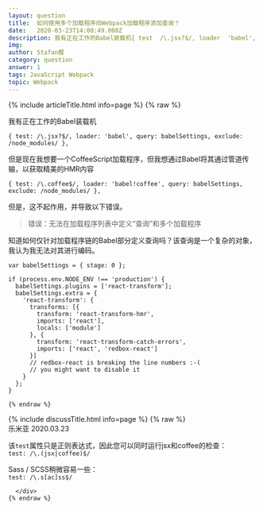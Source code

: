```yaml
---
layout: question
title:  如何使用多个加载程序向Webpack加载程序添加查询？
date:   2020-03-23T14:00:49.000Z
description: 我有正在工作的Babel装载机{ test  /\.jsx?$/, loader  'babel', query  babelSettings, ex...
img: 
author: Stafan樱
category: question
answer: 1
tags: JavaScript Webpack
topic: Webpack
---
```

<div class="article-root">
  <div class="article">
    {% include articleTitle.html info=page %}
    {% raw %}
    <div class="article-content"><p><font style="vertical-align: inherit;"><font style="vertical-align: inherit;">我有正在工作的Babel装载机</font></font></p>

<pre><code>{ test: /\.jsx?$/, loader: 'babel', query: babelSettings, exclude: /node_modules/ },
</code></pre>

<p><font style="vertical-align: inherit;"><font style="vertical-align: inherit;">但是现在我想要一个CoffeeScript加载程序，但我想通过Babel将其通过管道传输，以获取精美的HMR内容</font></font></p>

<pre><code>{ test: /\.coffee$/, loader: 'babel!coffee', query: babelSettings, exclude: /node_modules/ },
</code></pre>

<p><font style="vertical-align: inherit;"><font style="vertical-align: inherit;">但是，这不起作用，并导致以下错误。</font></font></p>

<blockquote>
  <p><font style="vertical-align: inherit;"><font style="vertical-align: inherit;">错误：无法在加载程序列表中定义“查询”和多个加载程序</font></font></p>
</blockquote>

<p><font style="vertical-align: inherit;"><font style="vertical-align: inherit;">知道如何仅针对加载程序链的Babel部分定义查询吗？</font><font style="vertical-align: inherit;">该查询是一个复杂的对象，我认为我无法对其进行编码。</font></font></p>

<pre><code>var babelSettings = { stage: 0 };<font></font>
<font></font>
if (process.env.NODE_ENV !== 'production') {<font></font>
  babelSettings.plugins = ['react-transform'];<font></font>
  babelSettings.extra = {<font></font>
    'react-transform': {<font></font>
      transforms: [{<font></font>
        transform: 'react-transform-hmr',<font></font>
        imports: ['react'],<font></font>
        locals: ['module']<font></font>
      }, {<font></font>
        transform: 'react-transform-catch-errors',<font></font>
        imports: ['react', 'redbox-react']<font></font>
      }]<font></font>
      // redbox-react is breaking the line numbers :-(<font></font>
      // you might want to disable it<font></font>
    }<font></font>
  };<font></font>
}<font></font>
</code></pre></div>
    {% endraw %}
  </div>

  <div class="discuss-wrapper">
    {% include discussTitle.html info=page %}
    {% raw %}
    <div class="discuss-item">
        <div class="discuss-parent">
          <div class="discuss-meta">
            <span class="discuss-user">乐米亚</span>
            <span class="discuss-time">2020.03.23</span>
          </div>
          <div class="discuss-comment"><p><font style="vertical-align: inherit;"><font style="vertical-align: inherit;">该</font></font><code>test</code><font style="vertical-align: inherit;"><font style="vertical-align: inherit;">属性只是正则表达式，因此您可以同时运行jsx和coffee的检查：
</font></font><code>
test: /\.(jsx|coffee)$/
</code></p>

<p><font style="vertical-align: inherit;"><font style="vertical-align: inherit;">Sass / SCSS稍微容易一些：
</font></font><code>
test: /\.s[ac]ss$/
</code></p></div>
        </div>
        
      </div>
    {% endraw %}
  </div>
<div>
